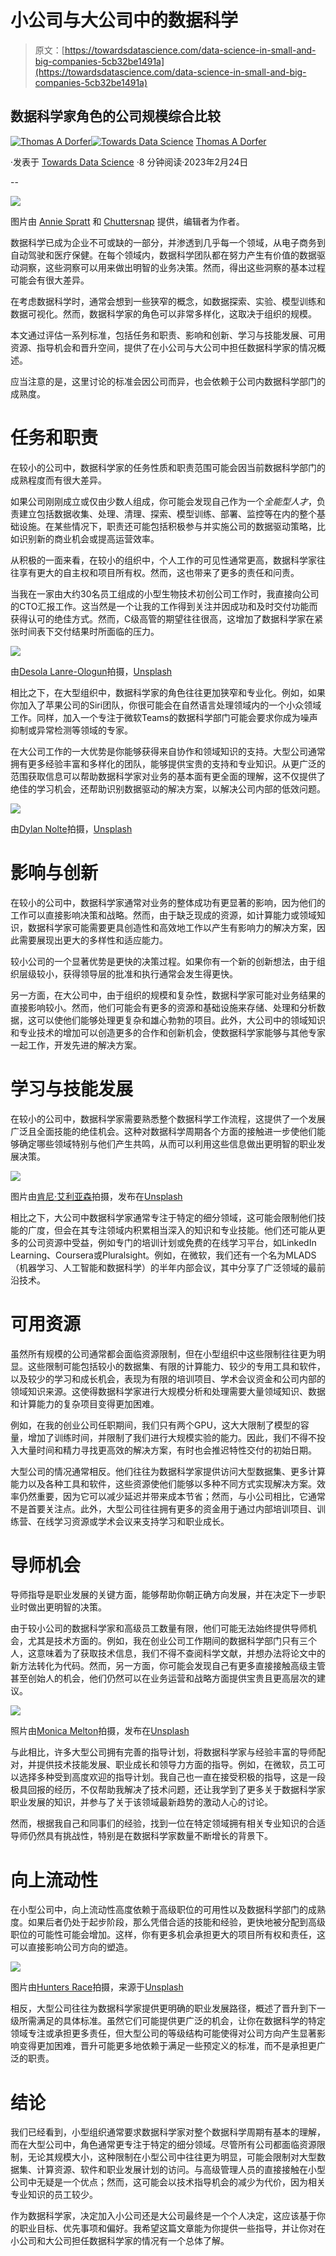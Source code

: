 # 小公司与大公司中的数据科学

> 原文：[https://towardsdatascience.com/data-science-in-small-and-big-companies-5cb32be1491a](https://towardsdatascience.com/data-science-in-small-and-big-companies-5cb32be1491a)

## 数据科学家角色的公司规模综合比较

[](https://thomasdorfer.medium.com/?source=post_page-----5cb32be1491a--------------------------------)[![Thomas A Dorfer](../Images/9258a1735cee805f1d9b02e2adf01096.png)](https://thomasdorfer.medium.com/?source=post_page-----5cb32be1491a--------------------------------)[](https://towardsdatascience.com/?source=post_page-----5cb32be1491a--------------------------------)[![Towards Data Science](../Images/a6ff2676ffcc0c7aad8aaf1d79379785.png)](https://towardsdatascience.com/?source=post_page-----5cb32be1491a--------------------------------) [Thomas A Dorfer](https://thomasdorfer.medium.com/?source=post_page-----5cb32be1491a--------------------------------)

·发表于 [Towards Data Science](https://towardsdatascience.com/?source=post_page-----5cb32be1491a--------------------------------) ·8 分钟阅读·2023年2月24日

--

![](../Images/f3aa3c19dc38a71fa222cf5fe91ac22e.png)

图片由 [Annie Spratt](https://unsplash.com/@anniespratt) 和 [Chuttersnap](https://unsplash.com/@chuttersnap) 提供，编辑者为作者。

数据科学已成为企业不可或缺的一部分，并渗透到几乎每一个领域，从电子商务到自动驾驶和医疗保健。在每个领域内，数据科学团队都在努力产生有价值的数据驱动洞察，这些洞察可以用来做出明智的业务决策。然而，得出这些洞察的基本过程可能会有很大差异。

在考虑数据科学时，通常会想到一些狭窄的概念，如数据探索、实验、模型训练和数据可视化。然而，数据科学家的角色可以非常多样化，这取决于组织的规模。

本文通过评估一系列标准，包括任务和职责、影响和创新、学习与技能发展、可用资源、指导机会和晋升空间，提供了在小公司与大公司中担任数据科学家的情况概述。

应当注意的是，这里讨论的标准会因公司而异，也会依赖于公司内数据科学部门的成熟度。

# 任务和职责

在较小的公司中，数据科学家的任务性质和职责范围可能会因当前数据科学部门的成熟程度而有很大差异。

如果公司刚刚成立或仅由少数人组成，你可能会发现自己作为一个*全能型人才*，负责建立包括数据收集、处理、清理、探索、模型训练、部署、监控等在内的整个基础设施。在某些情况下，职责还可能包括积极参与并实施公司的数据驱动策略，比如识别新的商业机会或提高运营效率。

从积极的一面来看，在较小的组织中，个人工作的可见性通常更高，数据科学家往往享有更大的自主权和项目所有权。然而，这也带来了更多的责任和问责。

当我在一家由大约30名员工组成的小型生物技术初创公司工作时，我直接向公司的CTO汇报工作。这当然是一个让我的工作得到关注并因成功和及时交付功能而获得认可的绝佳方式。然而，C级高管的期望往往很高，这增加了数据科学家在紧张时间表下交付结果时所面临的压力。

![](../Images/cf5a81ff8d822480709d1e39a0a1f05b.png)

由[Desola Lanre-Ologun](https://unsplash.com/@disruptxn)拍摄，[Unsplash](https://unsplash.com/photos/IgUR1iX0mqM)

相比之下，在大型组织中，数据科学家的角色往往更加狭窄和专业化。例如，如果你加入了苹果公司的Siri团队，你很可能会在自然语言处理领域内的一个小众领域工作。同样，加入一个专注于微软Teams的数据科学部门可能会要求你成为噪声抑制或异常检测等领域的专家。

在大公司工作的一大优势是你能够获得来自协作和领域知识的支持。大型公司通常拥有更多经验丰富和多样化的团队，能够提供宝贵的支持和专业知识。从更广泛的范围获取信息可以帮助数据科学家对业务的基本面有更全面的理解，这不仅提供了绝佳的学习机会，还帮助识别数据驱动的解决方案，以解决公司内部的低效问题。

![](../Images/fd315d2dfdfc234575acfd39b501fa2a.png)

由[Dylan Nolte](https://unsplash.com/@dylan_nolte)拍摄，[Unsplash](https://unsplash.com/photos/NIrgENd0sAY)

# 影响与创新

在较小的公司中，数据科学家通常对业务的整体成功有更显著的影响，因为他们的工作可以直接影响决策和战略。然而，由于缺乏现成的资源，如计算能力或领域知识，数据科学家可能需要更具创造性和高效地工作以产生有影响力的解决方案，因此需要展现出更大的多样性和适应能力。

较小公司的一个显著优势是更快的决策过程。如果你有一个新的创新想法，由于组织层级较小，获得领导层的批准和执行通常会发生得更快。

另一方面，在大公司中，由于组织的规模和复杂性，数据科学家可能对业务结果的直接影响较小。然而，他们可能会有更多的资源和基础设施来存储、处理和分析数据，这可以使他们能够处理更复杂和雄心勃勃的项目。此外，大公司中的领域知识和专业技术的增加可以创造更多的合作和创新机会，使数据科学家能够与其他专家一起工作，开发先进的解决方案。

# 学习与技能发展

在较小的公司中，数据科学家需要熟悉整个数据科学工作流程，这提供了一个发展广泛且全面技能的绝佳机会。这种对数据科学周期各个方面的接触进一步使他们能够确定哪些领域特别与他们产生共鸣，从而可以利用这些信息做出更明智的职业发展决策。

![](../Images/a36e71a52b3006d71c63bfefca1600f6.png)

图片由[肯尼·艾利亚森](https://unsplash.com/@neonbrand)拍摄，发布在[Unsplash](https://unsplash.com/photos/1-aA2Fadydc)

相比之下，大公司中数据科学家通常专注于特定的细分领域，这可能会限制他们技能的广度，但会在其专注领域内积累相当深入的知识和专业技能。他们还可能从更多的公司资源中受益，例如专门的培训计划或免费的在线学习平台，如LinkedIn Learning、Coursera或Pluralsight。例如，在微软，我们还有一个名为MLADS（机器学习、人工智能和数据科学）的半年内部会议，其中分享了广泛领域的最前沿技术。

# 可用资源

虽然所有规模的公司通常都会面临资源限制，但在小型组织中这些限制往往更为明显。这些限制可能包括较小的数据集、有限的计算能力、较少的专用工具和软件，以及较少的学习和成长机会，表现为有限的培训项目、学术会议资金和公司内部的领域知识来源。这使得数据科学家进行大规模分析和处理需要大量领域知识、数据和计算能力的复杂项目变得更加困难。

例如，在我的创业公司任职期间，我们只有两个GPU，这大大限制了模型的容量，增加了训练时间，并限制了我们进行大规模实验的能力。因此，我们不得不投入大量时间和精力寻找更高效的解决方案，有时也会推迟特性交付的初始日期。

大型公司的情况通常相反。他们往往为数据科学家提供访问大型数据集、更多计算能力以及各种工具和软件，这些资源使他们能够以多种不同方式实现解决方案。效率仍然重要，因为它可以减少延迟并带来成本节省；然而，与小公司相比，它通常不是首要关注点。此外，大型公司往往拥有更多的资金用于通过内部培训项目、训练营、在线学习资源或学术会议来支持学习和职业成长。

# 导师机会

导师指导是职业发展的关键方面，能够帮助你朝正确方向发展，并在决定下一步职业时做出更明智的决策。

由于较小公司的数据科学家和高级员工数量有限，他们可能无法始终提供导师机会，尤其是技术方面的。例如，我在创业公司工作期间的数据科学部门只有三个人，这意味着为了获取技术信息，我们不得不查阅科学文献，并想办法将论文中的新方法转化为代码。然而，另一方面，你可能会发现自己有更多直接接触高级主管甚至创始人的机会，他们仍然可以在业务运营和战略方面提供宝贵且更高层次的建议。

![](../Images/aa918c08d78ee24409bf6ae45c81c1d0.png)

照片由[Monica Melton](https://unsplash.com/@monicomelty)拍摄，发布在[Unsplash](https://unsplash.com/photos/oc_XTqWezp4)

与此相比，许多大型公司拥有完善的指导计划，将数据科学家与经验丰富的导师配对，并提供技术技能发展、职业成长和领导力方面的指导。例如，在微软，员工可以选择多种受到高度欢迎的指导计划。我自己也一直在接受积极的指导，这是一段极具回报的经历，不仅帮助我解决了技术问题，还让我学到了更多关于数据科学家职业发展的知识，并参与了关于该领域最新趋势的激动人心的讨论。

然而，根据我自己和同事们的经验，找到一位在特定领域拥有相关专业知识的合适导师仍然具有挑战性，特别是在数据科学家数量不断增长的背景下。

# 向上流动性

在小型公司中，向上流动性高度依赖于高级职位的可用性以及数据科学部门的成熟度。如果后者仍处于起步阶段，那么凭借合适的技能和经验，更快地被分配到高级职位的可能性可能会增加。这样，你有更多机会承担更大的项目所有权和责任，这可以直接影响公司方向的塑造。

![](../Images/5c8cd618e6be60e183280d4dc864aa0d.png)

图片由[Hunters Race](https://unsplash.com/@huntersrace)拍摄，来源于[Unsplash](https://unsplash.com/photos/MYbhN8KaaEc)

相反，大型公司往往为数据科学家提供更明确的职业发展路径，概述了晋升到下一级所需满足的具体标准。虽然它们可能提供更广泛的机会，让你在数据科学的特定领域专注或承担更多责任，但大型公司的等级结构可能使得对公司方向产生显著影响变得更加困难，晋升可能更多地依赖于满足一些预定义的标准，而不是承担更广泛的职责。

# 结论

我们已经看到，小型组织通常要求数据科学家对整个数据科学周期有基本的理解，而在大型公司中，角色通常更专注于特定的细分领域。尽管所有公司都面临资源限制，无论其规模大小，这种限制在小型公司中往往更为明显，可能会限制对大型数据集、计算资源、软件和职业发展计划的访问。与高级管理人员的直接接触在小型公司中无疑是一个优点；然而，这可能会以技术指导机会的减少为代价，因为相关专业知识的员工较少。

作为数据科学家，决定加入小公司还是大公司最终是一个个人决定，这应该基于你的职业目标、优先事项和偏好。我希望这篇文章能为你提供一些指导，并让你对在小公司和大公司担任数据科学家的情况有一个总体了解。
